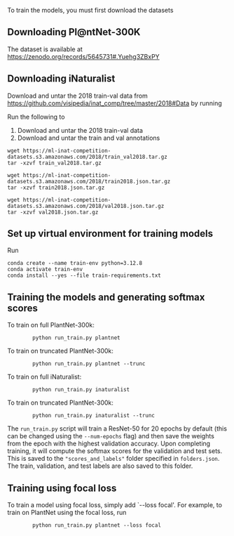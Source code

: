 To train the models, you must first download the datasets

## Downloading Pl@ntNet-300K

The dataset is available at https://zenodo.org/records/5645731#.Yuehg3ZBxPY

## Downloading iNaturalist

Download and untar the 2018 train-val data from https://github.com/visipedia/inat_comp/tree/master/2018#Data by running

Run the following to
1. Download and untar the 2018 train-val data
2. Download and untar the train and val annotations

```
wget https://ml-inat-competition-datasets.s3.amazonaws.com/2018/train_val2018.tar.gz
tar -xzvf train_val2018.tar.gz

wget https://ml-inat-competition-datasets.s3.amazonaws.com/2018/train2018.json.tar.gz
tar -xzvf train2018.json.tar.gz

wget https://ml-inat-competition-datasets.s3.amazonaws.com/2018/val2018.json.tar.gz
tar -xzvf val2018.json.tar.gz
```

## Set up virtual environment for training models

Run
```
conda create --name train-env python=3.12.8
conda activate train-env
conda install --yes --file train-requirements.txt
```

## Training the models and generating softmax scores

To train on full PlantNet-300k:

```
        python run_train.py plantnet
```

To train on truncated PlantNet-300k:

```
        python run_train.py plantnet --trunc
```

To train on full iNaturalist:

```
        python run_train.py inaturalist
```

To train on truncated PlantNet-300k:

```
        python run_train.py inaturalist --trunc
```

The `run_train.py` script will train a ResNet-50 for 20 epochs by default (this can be changed using the `--num-epochs` flag) and then save the weights from the epoch with the highest validation accuracy. Upon completing training, it will compute the softmax scores for the validation and test sets. This is saved to the `"scores_and_labels"` folder specified in `folders.json`. The train, validation, and test labels are also saved to this folder.

## Training using focal loss

To train a model using focal loss, simply add `--loss focal'. For example, to train on PlantNet using the focal loss, run

```
        python run_train.py plantnet --loss focal
```

